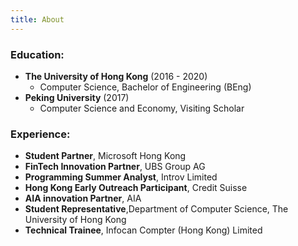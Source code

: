 ```yaml
---
title: About
---
```


### Education:

* **The University of Hong Kong** (2016 - 2020)
    * Computer Science, Bachelor of Engineering (BEng)
* **Peking University** (2017)
    * Computer Science and Economy, Visiting Scholar

### Experience:

* **Student Partner**, Microsoft Hong Kong
* **FinTech Innovation Partner**, UBS Group AG
* **Programming Summer Analyst**, Introv Limited
* **Hong Kong Early Outreach Participant**, Credit Suisse
* **AIA innovation Partner**, AIA
* **Student Representative**,Department of Computer Science, The University of Hong Kong
* **Technical Trainee**, Infocan Compter (Hong Kong) Limited

<!-- ### Advanced features:

* Easy customizable base **styles** via `theme` object (fonts, colors, sizes)
* **Components** lazy loading (social sharing, comments)
* **ESLint** (google config)
* **Prettier** code styling
* Custom webpack `CommonsChunkPlugin` settings
* Webpack `BundleAnalyzerPlugin`
* Contact **form validation** (react-material-ui-form-validator) -->